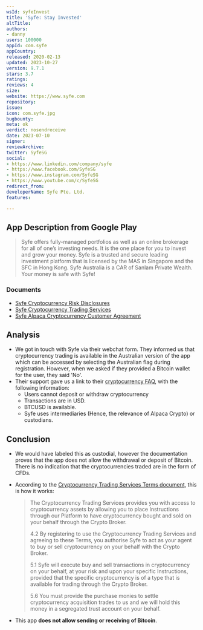 ```yaml
---
wsId: syfeInvest
title: 'Syfe: Stay Invested'
altTitle: 
authors:
- danny
users: 100000
appId: com.syfe
appCountry: 
released: 2020-02-13
updated: 2023-10-27
version: 9.7.1
stars: 3.7
ratings: 
reviews: 4
size: 
website: https://www.syfe.com
repository: 
issue: 
icon: com.syfe.jpg
bugbounty: 
meta: ok
verdict: nosendreceive
date: 2023-07-10
signer: 
reviewArchive: 
twitter: SyfeSG
social:
- https://www.linkedin.com/company/syfe
- https://www.facebook.com/SyfeSG
- https://www.instagram.com/SyfeSG
- https://www.youtube.com/c/SyfeSG
redirect_from: 
developerName: Syfe Pte. Ltd.
features: 

---
```


## App Description from Google Play

> Syfe offers fully-managed portfolios as well as an online brokerage for all of one’s investing needs. It is the one place for you to invest and grow your money. Syfe is a trusted and secure leading investment platform that is licensed by the MAS in Singapore and the SFC in Hong Kong. Syfe Australia is a CAR of Sanlam Private Wealth. Your money is safe with Syfe!

### Documents

- [Syfe Cryptocurrency Risk Disclosures](https://www.syfe.com/static/docs/CryptoRiskDisclosures.pdf)
- [Syfe Cryptocurrency Trading Services](https://www.syfe.com/nextstatic/doc/legal/cryptocurrency_trading_services_terms.pdf)
- [Syfe Alpaca Cryptocurrency Customer Agreement](https://www.syfe.com/static/docs/Crypto_Customer_Agreement_Jun_22.pdf)

## Analysis

- We got in touch with Syfe via their webchat form. They informed us that cryptocurrency trading is available in the Australian version of the app which can be accessed by selecting the Australian flag during registration. However, when we asked if they provided a Bitcoin wallet for the user, they said 'No'.
- Their support gave us a link to their [cryptocurrency FAQ](https://help.au.syfe.com/hc/en-us/sections/7991483746073-General), with the following information:
  - Users cannot deposit or withdraw cryptocurrency
  - Transactions are in USD.
  - BTCUSD is available.
  - Syfe uses intermediaries (Hence, the relevance of Alpaca Crypto) or custodians.

## Conclusion

- We would have labeled this as custodial, however the documentation proves that the app does not allow the withdrawal or deposit of Bitcoin. There is no indication that the cryptocurrencies traded are in the form of CFDs.
- According to the [Cryptocurrency Trading Services Terms document](https://www.syfe.com/nextstatic/doc/legal/cryptocurrency_trading_services_terms.pdf), this is how it works:
  > The Cryptocurrency Trading Services provides you with access to cryptocurrency assets by allowing you to place Instructions through our Platform to have cryptocurrency bought and sold on your behalf through the Crypto Broker.
  >
  > 4.2 By registering to use the Cryptocurrency Trading Services and agreeing to these Terms, you authorise Syfe to act as your agent to buy or sell cryptocurrency on your behalf with the Crypto Broker. 
  >
  > 5.1 Syfe will execute buy and sell transactions in cryptocurrency on your behalf, at your risk and upon your specific Instructions, provided that the specific cryptocurrency is of a type that is available for trading through the Crypto Broker.
  >
  > 5.6 You must provide the purchase monies to settle cryptocurrency acquisition trades to us and we will hold this money in a segregated trust account on your behalf.

- This app **does not allow sending or receiving of Bitcoin**.

